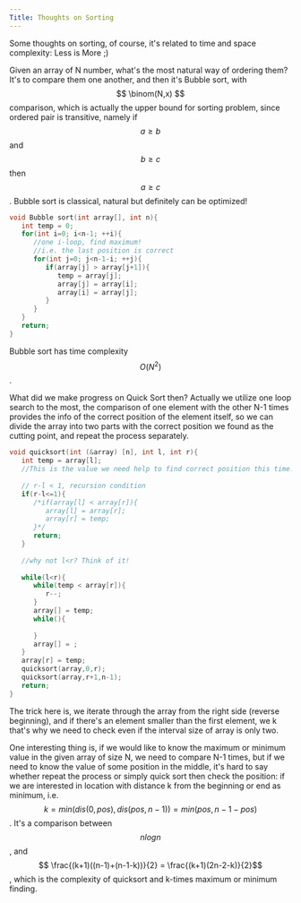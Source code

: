 ```yaml
---
Title: Thoughts on Sorting
---
```

<link rel="stylesheet" href="https://cdn.jsdelivr.net/npm/katex@0.15.1/dist/katex.min.css" integrity="sha384-R4558gYOUz8mP9YWpZJjofhk+zx0AS11p36HnD2ZKj/6JR5z27gSSULCNHIRReVs" crossorigin="anonymous">
<script defer src="https://cdn.jsdelivr.net/npm/katex@0.15.1/dist/katex.min.js" integrity="sha384-z1fJDqw8ZApjGO3/unPWUPsIymfsJmyrDVWC8Tv/a1HeOtGmkwNd/7xUS0Xcnvsx" crossorigin="anonymous"></script>
<script defer src="https://cdn.jsdelivr.net/npm/katex@0.15.1/dist/contrib/auto-render.min.js" integrity="sha384-+XBljXPPiv+OzfbB3cVmLHf4hdUFHlWNZN5spNQ7rmHTXpd7WvJum6fIACpNNfIR" crossorigin="anonymous"
    onload="renderMathInElement(document.body);"></script>
    
Some thoughts on sorting, of course, it's related to time and space complexity: Less is More ;)

Given an array of N number, what's the most natural way of ordering them? It's to compare them one another, and then it's Bubble sort, with 
$$ \binom(N,x) $$ comparison, which is actually the upper bound for sorting problem, since ordered pair is transitive, namely if $$ a \geq b$$ and $$ b \geq c$$ 
then $$ a \geq c$$. Bubble sort is classical, natural but definitely can be optimized! 

```cpp
void Bubble sort(int array[], int n){
   int temp = 0;
   for(int i=0; i<n-1; ++i){ 
      //one i-loop, find maximum!
      //i.e. the last position is correct
      for(int j=0; j<n-1-i; ++j){
         if(array[j] > array[j+1]){
            temp = array[j];
            array[j] = array[i];
            array[i] = array[j];
         }
      }  
   }
   return;
}
```
Bubble sort has time complexity $$ O(N^2)$$.

What did we make progress on Quick Sort then? Actually we utilize one loop search to the most, the comparison of one element with the other N-1 times provides
the info of the correct position of the element itself, so we can divide the array into two parts with the correct position we found as the cutting point, 
and repeat the process separately.

```cpp
void quicksort(int (&array) [n], int l, int r){
   int temp = array[l];
   //This is the value we need help to find correct position this time!
   
   // r-l < 1, recursion condition   
   if(r-l<=1){
      /*if(array[l] < array[r]){
         array[l] = array[r];
         array[r] = temp;
      }*/
      return;
   }
   
   //why not l<r? Think of it!
   
   while(l<r){ 
      while(temp < array[r]){
         r--;
      }
      array[] = temp;
      while(){
      
      }
      array[] = ;
   }
   array[r] = temp;
   quicksort(array,0,r);
   quicksort(array,r+1,n-1);
   return;
}
```
The trick here is, we iterate through the array from the right side (reverse beginning), and if there's an element smaller than the first element, we k  
that's why we need to check even if the interval size of array is only two. 


One interesting thing is, if we would like to know the maximum or minimum value in the given array of size N, we need to compare N-1 times, but if we need to 
know the value of some position in the middle, it's hard to say whether repeat the process or simply quick sort then check the position: if we are interested 
in location with distance k from the beginning or end as minimum, i.e. $$ k = min(dis(0,pos),dis(pos,n-1)) = min(pos,n-1-pos) $$. It's a comparison between 
$$ nlogn $$, and $$ \frac{(k+1)((n-1)+(n-1-k))}{2} = \frac{(k+1)(2n-2-k)}{2}$$, which is the complexity of quicksort and k-times maximum or minimum finding.




